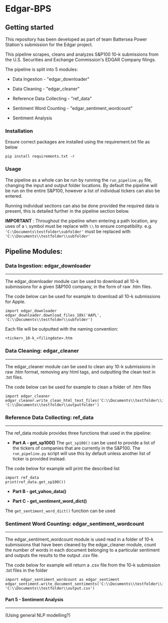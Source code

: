 # Edgar-BPS


## Getting started

This repository has been developed as part of team Battersea Power Station's submission for the Edgar project.

This pipeline scrapes, cleans and analyzes S&P100 10-k submissions from the U.S. Securities and Exchange Commission's EDGAR Company filings.

The pipeline is split into 5 modules:

- Data Ingestion - "edgar_downloader"

- Data Cleaning - "edgar_cleaner"

- Reference Data Collecting - "ref_data"

- Sentiment Word Counting - "edgar_sentiment_wordcount"

- Sentiment Analysis

### Installation
Ensure correct packages are installed using the requirement.txt file as below
```
pip install requirements.txt -r
```
### Usage

The pipeline as a whole can be run by running the `run_pipeline.py` file, changing the input and output folder locations. By default the pipeline will be run on the entire S&P100, however a list of individual tickers can also be entered.

Running individual sections can also be done provided the required data is present, this is detailed further in the pipeline section below.

**IMPORTANT** : Throughout the pipeline when entering a path location, any uses of a `\` symbol must be replace with `\\` to ensure compatibility.
e.g. `'C:\Documents\testfolder\subfolder'` must be replaced with `'C:\\Documents\\testfolder\\subfolder'`



## Pipeline Modules:
### Data Ingestion: edgar_downloader
---

The edgar_downloader module can be used to download all 10-k submissions for a given S&P100 company, in the form of raw .htm files.

The code below can be used for example to download all 10-k submissions for Apple.

```
import edgar_downloader 
edgar_downloader.download_files_10k('AAPL', 'C:\\Documents\\testfolder\\subfolder')
```

Each file will be outputted with the naming convention:

`<ticker>_10-k_<filingdate>.htm `


### Data Cleaning: edgar_cleaner
---
The edgar_cleaner module can be used to clean any 10-k submissions in raw .htm format, removing any html tags, and outputting the clean text in .txt files.

The code below can be used for example to clean a folder of .htm files

```
import edgar_cleaner
edgar_cleaner.write_clean_html_text_files('C:\\Documents\\testfolder\\inputfolder', 'C:\\Documents\\testfolder\\outputfolder')
```

### Reference Data Collecting: ref_data
---
The ref_data module provides three functions that used in the pipeline:

- **Part A - get_sp100()**
The `get_sp100()` can be used to provide a list of the tickers of companies that are currently in the S&P100. The `run_pipeline.py` script will use this by default unless another list of ticker is provided instead.

The code below for example will print the described list
```
import ref_data
print(ref_data.get_sp100())
```

 - **Part B - get_yahoo_data()**



- **Part C - get_sentiment_word_dict()**

The `get_sentiment_word_dict()` function can be used 


### Sentiment Word Counting: edgar_sentiment_wordcount
---
The edgar_sentiment_wordcount module is used read in a folder of 10-k submissions that have been cleaned by the edgar_cleaner module, count the number of words in each document belonging to a particular sentiment and outputs the results to the output .csv file.

The code below for example will return a .csv file from the 10-k submission .txt files in the folder
```
import edgar_sentiment_wordcount as edgar_sentiment
edgar_sentiment.write_document_sentiments('C:\\Documents\\testfolder\\inputfolder', 'C:\\Documents\\testfolder\\output.csv')
```


#### Part 5 - Sentiment Analysis
---
(Using general NLP modelling?)
